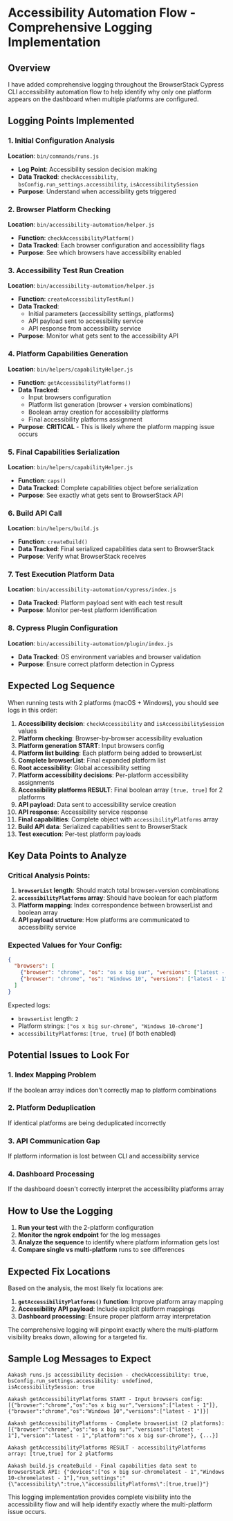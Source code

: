 # Accessibility Automation Flow - Comprehensive Logging Implementation

## Overview
I have added comprehensive logging throughout the BrowserStack Cypress CLI accessibility automation flow to help identify why only one platform appears on the dashboard when multiple platforms are configured.

## Logging Points Implemented

### 1. Initial Configuration Analysis
**Location**: `bin/commands/runs.js`
- **Log Point**: Accessibility session decision making
- **Data Tracked**: `checkAccessibility`, `bsConfig.run_settings.accessibility`, `isAccessibilitySession`
- **Purpose**: Understand when accessibility gets triggered

### 2. Browser Platform Checking
**Location**: `bin/accessibility-automation/helper.js`
- **Function**: `checkAccessibilityPlatform()`
- **Data Tracked**: Each browser configuration and accessibility flags
- **Purpose**: See which browsers have accessibility enabled

### 3. Accessibility Test Run Creation
**Location**: `bin/accessibility-automation/helper.js`
- **Function**: `createAccessibilityTestRun()`
- **Data Tracked**: 
  - Initial parameters (accessibility settings, platforms)
  - API payload sent to accessibility service
  - API response from accessibility service
- **Purpose**: Monitor what gets sent to the accessibility API

### 4. Platform Capabilities Generation
**Location**: `bin/helpers/capabilityHelper.js`
- **Function**: `getAccessibilityPlatforms()`
- **Data Tracked**:
  - Input browsers configuration
  - Platform list generation (browser + version combinations)
  - Boolean array creation for accessibility platforms
  - Final accessibility platforms assignment
- **Purpose**: **CRITICAL** - This is likely where the platform mapping issue occurs

### 5. Final Capabilities Serialization
**Location**: `bin/helpers/capabilityHelper.js`
- **Function**: `caps()`
- **Data Tracked**: Complete capabilities object before serialization
- **Purpose**: See exactly what gets sent to BrowserStack API

### 6. Build API Call
**Location**: `bin/helpers/build.js`
- **Function**: `createBuild()`
- **Data Tracked**: Final serialized capabilities data sent to BrowserStack
- **Purpose**: Verify what BrowserStack receives

### 7. Test Execution Platform Data
**Location**: `bin/accessibility-automation/cypress/index.js`
- **Data Tracked**: Platform payload sent with each test result
- **Purpose**: Monitor per-test platform identification

### 8. Cypress Plugin Configuration
**Location**: `bin/accessibility-automation/plugin/index.js`
- **Data Tracked**: OS environment variables and browser validation
- **Purpose**: Ensure correct platform detection in Cypress

## Expected Log Sequence

When running tests with 2 platforms (macOS + Windows), you should see logs in this order:

1. **Accessibility decision**: `checkAccessibility` and `isAccessibilitySession` values
2. **Platform checking**: Browser-by-browser accessibility evaluation  
3. **Platform generation START**: Input browsers config
4. **Platform list building**: Each platform being added to browserList
5. **Complete browserList**: Final expanded platform list
6. **Root accessibility**: Global accessibility setting
7. **Platform accessibility decisions**: Per-platform accessibility assignments
8. **Accessibility platforms RESULT**: Final boolean array `[true, true]` for 2 platforms
9. **API payload**: Data sent to accessibility service creation
10. **API response**: Accessibility service response
11. **Final capabilities**: Complete object with `accessibilityPlatforms` array
12. **Build API data**: Serialized capabilities sent to BrowserStack
13. **Test execution**: Per-test platform payloads

## Key Data Points to Analyze

### Critical Analysis Points:
1. **`browserList` length**: Should match total browser+version combinations
2. **`accessibilityPlatforms` array**: Should have boolean for each platform
3. **Platform mapping**: Index correspondence between browserList and boolean array
4. **API payload structure**: How platforms are communicated to accessibility service

### Expected Values for Your Config:
```json
{
  "browsers": [
    {"browser": "chrome", "os": "os x big sur", "versions": ["latest - 1"]},
    {"browser": "chrome", "os": "Windows 10", "versions": ["latest - 1"]}
  ]
}
```

Expected logs:
- `browserList` length: `2`
- Platform strings: `["os x big sur-chrome", "Windows 10-chrome"]`
- `accessibilityPlatforms`: `[true, true]` (if both enabled)

## Potential Issues to Look For

### 1. Index Mapping Problem
If the boolean array indices don't correctly map to platform combinations

### 2. Platform Deduplication
If identical platforms are being deduplicated incorrectly

### 3. API Communication Gap
If platform information is lost between CLI and accessibility service

### 4. Dashboard Processing
If the dashboard doesn't correctly interpret the accessibility platforms array

## How to Use the Logging

1. **Run your test** with the 2-platform configuration
2. **Monitor the ngrok endpoint** for the log messages
3. **Analyze the sequence** to identify where platform information gets lost
4. **Compare single vs multi-platform** runs to see differences

## Expected Fix Locations

Based on the analysis, the most likely fix locations are:

1. **`getAccessibilityPlatforms()` function**: Improve platform array mapping
2. **Accessibility API payload**: Include explicit platform mappings
3. **Dashboard processing**: Ensure proper platform array interpretation

The comprehensive logging will pinpoint exactly where the multi-platform visibility breaks down, allowing for a targeted fix.

## Sample Log Messages to Expect

```
Aakash runs.js accessibility decision - checkAccessibility: true, bsConfig.run_settings.accessibility: undefined, isAccessibilitySession: true

Aakash getAccessibilityPlatforms START - Input browsers config: [{"browser":"chrome","os":"os x big sur","versions":["latest - 1"]}, {"browser":"chrome","os":"Windows 10","versions":["latest - 1"]}]

Aakash getAccessibilityPlatforms - Complete browserList (2 platforms): [{"browser":"chrome","os":"os x big sur","versions":["latest - 1"],"version":"latest - 1","platform":"os x big sur-chrome"}, {...}]

Aakash getAccessibilityPlatforms RESULT - accessibilityPlatforms array: [true,true] for 2 platforms

Aakash build.js createBuild - Final capabilities data sent to BrowserStack API: {"devices":["os x big sur-chromelatest - 1","Windows 10-chromelatest - 1"],"run_settings":"{\"accessibility\":true,\"accessibilityPlatforms\":[true,true]}"}
```

This logging implementation provides complete visibility into the accessibility flow and will help identify exactly where the multi-platform issue occurs.
